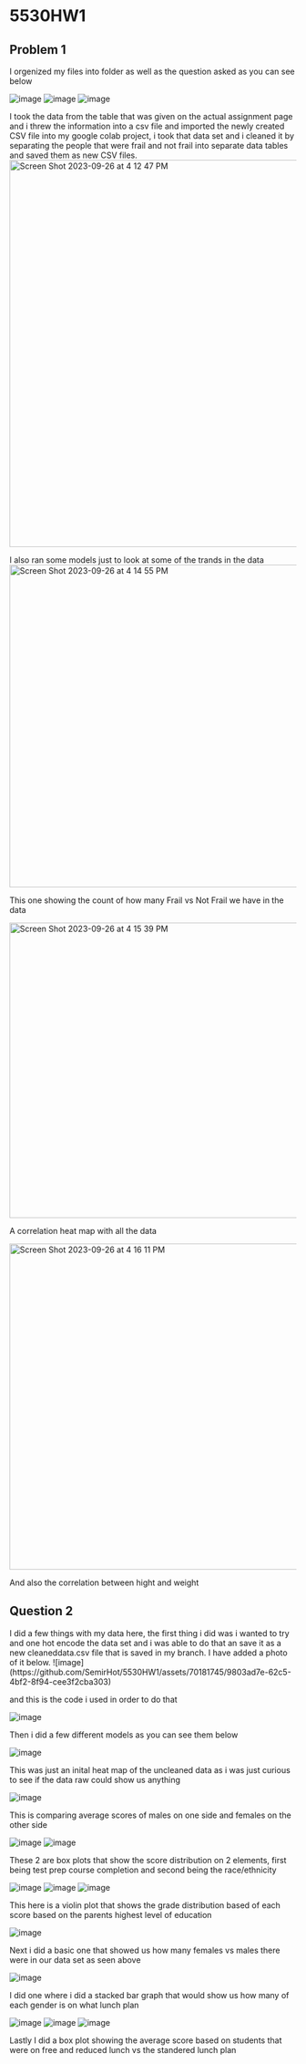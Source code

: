 # 5530HW1

<h2>Problem 1</h2>
I orgenized my files into folder as well as the question asked as you can see below

![image](https://github.com/SemirHot/5530HW1/assets/70181745/00502da4-d4dd-4f79-80c8-58314031954b) ![image](https://github.com/SemirHot/5530HW1/assets/70181745/016e5a87-3948-42e7-b226-08f595ec098c) ![image](https://github.com/SemirHot/5530HW1/assets/70181745/dcce4736-ff41-4c6b-8c01-9ae19053f7e5)



I took the data from the table that was given on the actual assignment page and i threw the information into a csv file and imported the newly created CSV file into my google colab project, i took that data set and i cleaned it by separating the people that were frail and not frail into separate data tables and saved them as new CSV files.
<img width="679" alt="Screen Shot 2023-09-26 at 4 12 47 PM" src="https://github.com/SemirHot/5530HW1/assets/70181745/0857b901-ec4d-46ad-808d-6d0fcaf8129c">

I also ran some models just to look at some of the trands in the data
<img width="566" alt="Screen Shot 2023-09-26 at 4 14 55 PM" src="https://github.com/SemirHot/5530HW1/assets/70181745/18739fbe-414e-42d7-abbc-39ef64da9036">

This one showing the count of how many Frail vs Not Frail we have in the data 


<img width="518" alt="Screen Shot 2023-09-26 at 4 15 39 PM" src="https://github.com/SemirHot/5530HW1/assets/70181745/20ebcdbe-1b19-447f-b082-4fb760215bbc">

A correlation heat map with all the data 

<img width="572" alt="Screen Shot 2023-09-26 at 4 16 11 PM" src="https://github.com/SemirHot/5530HW1/assets/70181745/c1ed0a68-ad9d-4f62-b191-8e258bfb4a5d">

And also the correlation between hight and weight





<h2>Question 2</h2>
I did a few things with my data here, the first thing i did was i wanted to try and one hot encode the data set and i was able to do that an save it as a new cleaneddata.csv file that is saved in my branch. I have added a photo of it below.
![image](https://github.com/SemirHot/5530HW1/assets/70181745/9803ad7e-62c5-4bf2-8f94-cee3f2cba303)

and this is the code i used in order to do that 

![image](https://github.com/SemirHot/5530HW1/assets/70181745/4d2ce3ba-5800-457c-a22d-afbc83cde6b5)

Then i did a few different models as you can see them below

![image](https://github.com/SemirHot/5530HW1/assets/70181745/861971fd-c0c5-4f50-a3c0-96b7c2683b92)

This was just an inital heat map of the uncleaned data as i was just curious to see if the data raw could show us anything 

![image](https://github.com/SemirHot/5530HW1/assets/70181745/9448a155-3255-44cf-a6c0-34d41e300e9a)

This is comparing average scores of males on one side and females on the other side

![image](https://github.com/SemirHot/5530HW1/assets/70181745/8daca4e4-8fa7-4d5c-86bc-968aaa9d3817) ![image](https://github.com/SemirHot/5530HW1/assets/70181745/eab64333-2aa0-40cf-ab3c-140a893aceb2)

These 2 are box plots that show the score distribution on 2 elements, first being test prep course completion and second being the race/ethnicity 

![image](https://github.com/SemirHot/5530HW1/assets/70181745/8bd3921a-dba6-4232-a954-a345a0d0a668)  ![image](https://github.com/SemirHot/5530HW1/assets/70181745/04db3494-2bd5-41c7-a793-41515e4d898e) ![image](https://github.com/SemirHot/5530HW1/assets/70181745/60e92e5a-6124-4415-889b-0c624e11ba1d)

This here is a violin plot that shows the grade distribution based of each score based on the parents highest level of education 

![image](https://github.com/SemirHot/5530HW1/assets/70181745/236168c5-95cf-4e61-98fc-68c9aa4a1603)

Next i did a basic one that showed us how many females vs males there were in our data set as seen above

![image](https://github.com/SemirHot/5530HW1/assets/70181745/41b2fd23-f8c3-4b8b-b196-8e92d7bc1c99)

I did one where i did a stacked bar graph that would show us how many of each gender is on what lunch plan 

![image](https://github.com/SemirHot/5530HW1/assets/70181745/942724d3-5ccb-456f-b67d-d7b067629059) ![image](https://github.com/SemirHot/5530HW1/assets/70181745/7b6618a3-27ff-4e9f-add4-509fa437e9ec) ![image](https://github.com/SemirHot/5530HW1/assets/70181745/70605c9c-901e-4213-8180-83812ee541c5)

Lastly I did a box plot showing the average score based on students that were on free and reduced lunch vs the standered lunch plan






